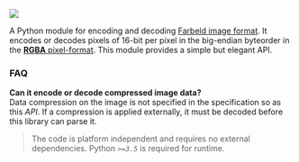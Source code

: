 ![](https://i.imgur.com/m6bVkrs.png)

A Python module for encoding and decoding [Farbeld image format][1]. It encodes or decodes pixels of
16-bit per pixel in the big-endian byteorder in the [**RGBA** pixel-format][2]. This module provides
a simple but elegant API.

### FAQ
**Can it encode or decode compressed image data?**
<br/>
Data compression on the image is not specified in the specification
so as this *API*. If a compression is applied externally, it must be
decoded before this library can parse it.

> The code is platform independent and requires no external dependencies. Python *`>=3.5`* is required
for runtime.

[1]: https://tools.suckless.org/farbfeld/
[2]: https://en.wikipedia.org/wiki/RGBA_color_mod
